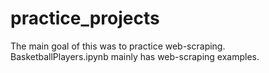 # practice_projects
The main goal of this was to practice web-scraping.
BasketballPlayers.ipynb mainly has web-scraping examples. 
